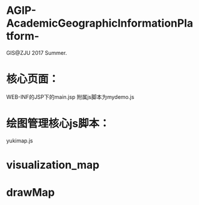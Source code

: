 # AGIP-AcademicGeographicInformationPlatform-
GIS@ZJU 2017 Summer.
# 核心页面：
  WEB-INF的JSP下的main.jsp
  附属js脚本为mydemo.js
# 绘图管理核心js脚本：
  yukimap.js
# visualization_map
# drawMap
